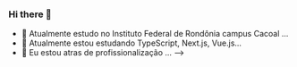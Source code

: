 ### Hi there 👋

- 🔭 Atualmente estudo no Instituto Federal de Rondônia campus Cacoal ...
- 🌱 Atualmente estou estudando TypeScript, Next.js, Vue.js...
- 👯 Eu estou atras de profissionalização ...
-->

